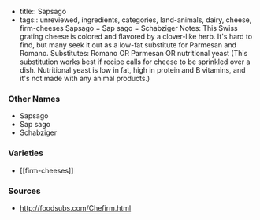 - title:: Sapsago
- tags:: unreviewed, ingredients, categories, land-animals, dairy, cheese, firm-cheeses
Sapsago = Sap sago = Schabziger Notes: This Swiss grating cheese is colored and flavored by a clover-like herb. It's hard to find, but many seek it out as a low-fat substitute for Parmesan and Romano. Substitutes: Romano OR Parmesan OR nutritional yeast (This substitution works best if recipe calls for cheese to be sprinkled over a dish. Nutritional yeast is low in fat, high in protein and B vitamins, and it's not made with any animal products.)

### Other Names

* Sapsago
* Sap sago
* Schabziger

### Varieties

* [[firm-cheeses]]

### Sources
* http://foodsubs.com/Chefirm.html
